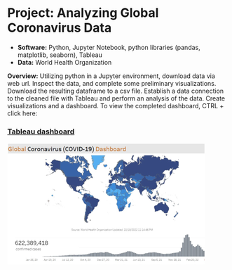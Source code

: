 # Project: Analyzing Global Coronavirus Data
- **Software:** Python, Jupyter Notebook, python libraries (pandas, matplotlib, seaborn), Tableau
- **Data:** World Health Organization

**Overview:** Utilizing python in a Jupyter environment, download data via web url. Inspect the data, and complete some preliminary visualizations. Download the resulting dataframe to a csv file.
Establish a data connection to the cleaned file with Tableau and perform an analysis of the data. Create visualizations and a dashboard. To view  the completed dashboard, CTRL + click here: 

### [Tableau dashboard](https://public.tableau.com/app/profile/john.gimlin/viz/GlobalCOVID-19_16656850454070/Dashboard)
![Tableau dashboard](three_tableau450w.png)

